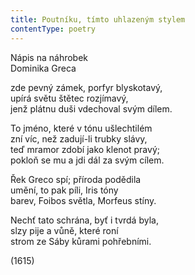 ```yaml
---
title: Poutníku, tímto uhlazeným stylem
contentType: poetry
---
```


<section>

Nápis na náhrobek  
Dominika Greca

zde pevný zámek, porfyr blyskotavý,  
upírá světu štětec rozjímavý,  
jenž plátnu duši vdechoval svým dílem.

To jméno, které v tónu ušlechtilém  
zní víc, než zadují-li trubky slávy,  
teď mramor zdobí jako klenot pravý;  
pokloň se mu a jdi dál za svým cílem.

Řek Greco spí; příroda podědila  
umění, to pak píli, Iris tóny  
barev, Foibos světla, Morfeus stíny.

Nechť tato schrána, byť i tvrdá byla,  
slzy pije a vůně, které roní  
strom ze Sáby kůrami pohřebními.

(1615)

</section>
